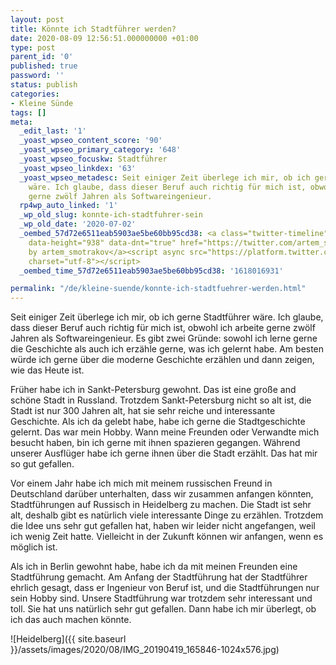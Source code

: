 ```yaml
---
layout: post
title: Könnte ich Stadtführer werden?
date: 2020-08-09 12:56:51.000000000 +01:00
type: post
parent_id: '0'
published: true
password: ''
status: publish
categories:
- Kleine Sünde
tags: []
meta:
  _edit_last: '1'
  _yoast_wpseo_content_score: '90'
  _yoast_wpseo_primary_category: '648'
  _yoast_wpseo_focuskw: Stadtführer
  _yoast_wpseo_linkdex: '63'
  _yoast_wpseo_metadesc: Seit einiger Zeit überlege ich mir, ob ich gerne Stadtführer
    wäre. Ich glaube, dass dieser Beruf auch richtig für mich ist, obwohl ich arbeite
    gerne zwölf Jahren als Softwareingenieur.
  rp4wp_auto_linked: '1'
  _wp_old_slug: konnte-ich-stadtfuhrer-sein
  _wp_old_date: '2020-07-02'
  _oembed_57d72e6511eab5903ae5be60bb95cd38: <a class="twitter-timeline" data-width="625"
    data-height="938" data-dnt="true" href="https://twitter.com/artem_smotrakov?ref_src=twsrc%5Etfw">Tweets
    by artem_smotrakov</a><script async src="https://platform.twitter.com/widgets.js"
    charset="utf-8"></script>
  _oembed_time_57d72e6511eab5903ae5be60bb95cd38: '1618016931'

permalink: "/de/kleine-suende/konnte-ich-stadtfuehrer-werden.html"
---
```



Seit einiger Zeit überlege ich mir, ob ich gerne Stadtführer wäre. Ich glaube, dass dieser Beruf auch richtig für mich ist, obwohl ich arbeite gerne zwölf Jahren als Softwareingenieur. Es gibt zwei Gründe: sowohl ich lerne gerne die Geschichte als auch ich erzähle gerne, was ich gelernt habe. Am besten würde ich gerne über die moderne Geschichte erzählen und dann zeigen, wie das Heute ist.





Früher habe ich in Sankt-Petersburg gewohnt. Das ist eine große and schöne Stadt in Russland. Trotzdem Sankt-Petersburg nicht so alt ist, die Stadt ist nur 300 Jahren alt, hat sie sehr reiche und interessante Geschichte. Als ich da gelebt habe, habe ich gerne die Stadtgeschichte gelernt. Das war mein Hobby. Wann meine Freunden oder Verwandte mich besucht haben, bin ich gerne mit ihnen spazieren gegangen. Während unserer Ausflüger habe ich gerne ihnen über die Stadt erzählt. Das hat mir so gut gefallen.





Vor einem Jahr habe ich mich mit meinem russischen Freund in Deutschland darüber unterhalten, dass wir zusammen anfangen könnten, Stadtführungen auf Russisch in Heidelberg zu machen. Die Stadt ist sehr alt, deshalb gibt es natürlich viele interessante Dinge zu erzählen. Trotzdem die Idee uns sehr gut gefallen hat, haben wir leider nicht angefangen, weil ich wenig Zeit hatte. Vielleicht in der Zukunft können wir anfangen, wenn es möglich ist.





Als ich in Berlin gewohnt habe, habe ich da mit meinen Freunden eine Stadtführung gemacht. Am Anfang der Stadtführung hat der Stadtführer ehrlich gesagt, dass er Ingenieur von Beruf ist, und die Stadtführungen nur sein Hobby sind. Unsere Stadtführung war trotzdem sehr interessant und toll. Sie hat uns natürlich sehr gut gefallen. Dann habe ich mir überlegt, ob ich das auch machen könnte.





![Heidelberg]({{ site.baseurl }}/assets/images/2020/08/IMG_20190419_165846-1024x576.jpg)



